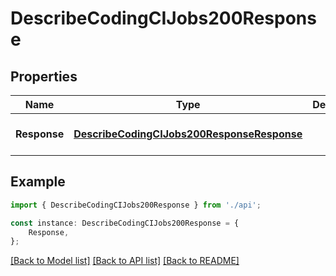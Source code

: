 # DescribeCodingCIJobs200Response


## Properties

Name | Type | Description | Notes
------------ | ------------- | ------------- | -------------
**Response** | [**DescribeCodingCIJobs200ResponseResponse**](DescribeCodingCIJobs200ResponseResponse.md) |  | [optional] [default to undefined]

## Example

```typescript
import { DescribeCodingCIJobs200Response } from './api';

const instance: DescribeCodingCIJobs200Response = {
    Response,
};
```

[[Back to Model list]](../README.md#documentation-for-models) [[Back to API list]](../README.md#documentation-for-api-endpoints) [[Back to README]](../README.md)
